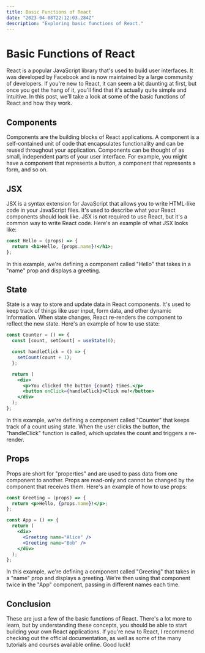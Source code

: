 ```yaml
---
title: Basic Functions of React
date: "2023-04-08T22:12:03.284Z"
description: "Exploring basic functions of React."
---
```


# Basic Functions of React

React is a popular JavaScript library that's used to build user interfaces. It was developed by Facebook and is now maintained by a large community of developers. If you're new to React, it can seem a bit daunting at first, but once you get the hang of it, you'll find that it's actually quite simple and intuitive. In this post, we'll take a look at some of the basic functions of React and how they work.

## Components

Components are the building blocks of React applications. A component is a self-contained unit of code that encapsulates functionality and can be reused throughout your application. Components can be thought of as small, independent parts of your user interface. For example, you might have a component that represents a button, a component that represents a form, and so on.

## JSX

JSX is a syntax extension for JavaScript that allows you to write HTML-like code in your JavaScript files. It's used to describe what your React components should look like. JSX is not required to use React, but it's a common way to write React code. Here's an example of what JSX looks like:

```jsx
const Hello = (props) => {
  return <h1>Hello, {props.name}!</h1>;
};
```

In this example, we're defining a component called "Hello" that takes in a "name" prop and displays a greeting.

## State

State is a way to store and update data in React components. It's used to keep track of things like user input, form data, and other dynamic information. When state changes, React re-renders the component to reflect the new state. Here's an example of how to use state:

```jsx
const Counter = () => {
  const [count, setCount] = useState(0);

  const handleClick = () => {
    setCount(count + 1);
  };

  return (
    <div>
      <p>You clicked the button {count} times.</p>
      <button onClick={handleClick}>Click me!</button>
    </div>
  );
};
```

In this example, we're defining a component called "Counter" that keeps track of a count using state. When the user clicks the button, the "handleClick" function is called, which updates the count and triggers a re-render.

## Props

Props are short for "properties" and are used to pass data from one component to another. Props are read-only and cannot be changed by the component that receives them. Here's an example of how to use props:

```jsx
const Greeting = (props) => {
  return <p>Hello, {props.name}!</p>;
};

const App = () => {
  return (
    <div>
      <Greeting name="Alice" />
      <Greeting name="Bob" />
    </div>
  );
};
```

In this example, we're defining a component called "Greeting" that takes in a "name" prop and displays a greeting. We're then using that component twice in the "App" component, passing in different names each time.

## Conclusion

These are just a few of the basic functions of React. There's a lot more to learn, but by understanding these concepts, you should be able to start building your own React applications. If you're new to React, I recommend checking out the official documentation, as well as some of the many tutorials and courses available online. Good luck!
